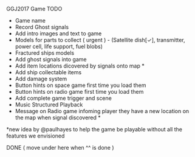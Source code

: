 GGJ2017 Game TODO

* Game name
* Record Ghost signals
* Add intro images and text to game
* Models for parts to collect ( urgent ) - (Satellite dish[✓], transmitter, power cell, life support, fuel blobs)
* Fractured ships models
* Add ghost signals into game
* Add item locations dicovered by signals onto map *
* Add ship collectable items
* Add damage system
* Button hints on space game first time you load them
* Button hints on radio game first time you load them
* Add complete game trigger and scene
* Music Structured Playback
* Message on Radio game infoming player they have a new location on the map when signal discovered *

*new idea by @paulhayes to help the game be playable without all the features we envisioned

DONE ( move under here when ^^ is done )

